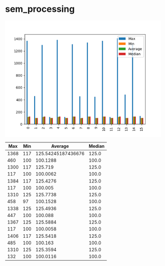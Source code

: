 # sem_processing
![sem_processing](sem_processing.png)

| Max  | Min | Average            | Median |
| ---- | --- | ------------------ | ------ |
| 1368 | 117 | 125.54245187436676 | 125.0  |
| 460  | 100 | 100.1288           | 100.0  |
| 1300 | 117 | 125.719            | 125.0  |
| 117  | 100 | 100.0062           | 100.0  |
| 1384 | 117 | 125.4276           | 125.0  |
| 117  | 100 | 100.005            | 100.0  |
| 1310 | 125 | 125.7738           | 125.0  |
| 458  | 97  | 100.1528           | 100.0  |
| 1338 | 125 | 125.4936           | 125.0  |
| 447  | 100 | 100.088            | 100.0  |
| 1367 | 125 | 125.5884           | 125.0  |
| 117  | 100 | 100.0058           | 100.0  |
| 1406 | 117 | 125.5418           | 125.0  |
| 485  | 100 | 100.163            | 100.0  |
| 1310 | 125 | 125.3594           | 125.0  |
| 132  | 100 | 100.0116           | 100.0  |
